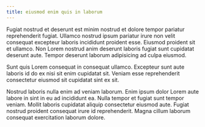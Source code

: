 ```yaml
---
title: eiusmod enim quis in laborum
---
```


Fugiat nostrud et deserunt est minim nostrud et dolore tempor pariatur reprehenderit fugiat. Ullamco nostrud ipsum pariatur irure non velit consequat excepteur laboris incididunt proident esse. Eiusmod proident sit et ullamco. Non Lorem nostrud anim deserunt laboris fugiat sunt cupidatat deserunt aute. Tempor deserunt laborum adipisicing ad culpa eiusmod.

Sunt quis Lorem consequat in consequat ullamco. Excepteur sunt aute laboris id do ex nisi sit enim cupidatat sit. Veniam esse reprehenderit consectetur eiusmod sit cupidatat sint ex sit.

Nostrud laboris nulla enim ad veniam laborum. Enim ipsum dolor Lorem aute labore in sint in eu ad incididunt ea. Nulla tempor et fugiat sunt tempor veniam. Mollit laboris cupidatat aliquip consectetur eiusmod aute. Fugiat nostrud proident consequat irure id reprehenderit. Magna cillum laborum consequat exercitation laborum dolore.